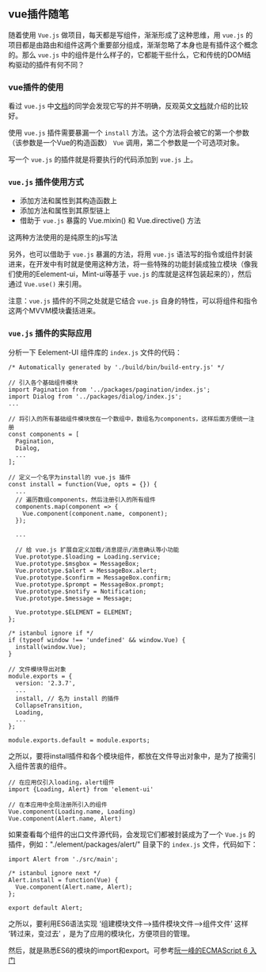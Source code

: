 ## vue插件随笔

随着使用 `Vue.js` 做项目，每天都是写组件，渐渐形成了这种思维，用 `vue.js` 的项目都是由路由和组件这两个重要部分组成，渐渐忽略了本身也是有插件这个概念的。那么 `vue.js` 中的组件是什么样子的，它都能干些什么，它和传统的DOM结构驱动的插件有何不同？

### vue插件的使用

看过 `vue.js` 中[文档](https://cn.vuejs.org/v2/guide/plugins.html#ad)的同学会发现它写的并不明确，反观英文[文档](https://vuejs.org/v2/guide/plugins.html#ad)就介绍的比较好。

使用 `vue.js` 插件需要暴漏一个 `install` 方法。这个方法将会被它的第一个参数（该参数是一个Vue的构造函数） `Vue` 调用，第二个参数是一个可选项对象。

写一个 `vue.js` 的插件就是将要执行的代码添加到 `vue.js` 上。

### `vue.js` 插件使用方式

* 添加方法和属性到其构造函数上
* 添加方法和属性到其原型链上
* 借助于 `vue.js` 暴露的 Vue.mixin() 和 Vue.directive() 方法

这两种方法使用的是纯原生的js写法

另外，也可以借助于 `vue.js` 暴漏的方法，将用 `vue.js` 语法写的指令或组件封装进来，在开发中有时就是使用这种方法，将一些特殊的功能封装成独立模块（像我们使用的Eelement-ui，Mint-ui等基于 `vue.js` 的库就是这样包装起来的），然后通过 `Vue.use()` 来引用。

注意：`vue.js` 插件的不同之处就是它结合 `vue.js` 自身的特性，可以将组件和指令这两个MVVM模块囊括进来。

### `vue.js` 插件的实际应用

分析一下 Eelement-UI 组件库的 `index.js` 文件的代码：

```
/* Automatically generated by './build/bin/build-entry.js' */

// 引入各个基础组件模块
import Pagination from '../packages/pagination/index.js';
import Dialog from '../packages/dialog/index.js';
...

// 将引入的所有基础组件模块放在一个数组中，数组名为components，这样后面方便统一注册
const components = [
  Pagination,
  Dialog,
  ...
];

// 定义一个名字为install的 vue.js 插件
const install = function(Vue, opts = {}) {
  ...
  // 遍历数组components，然后注册引入的所有组件
  components.map(component => {
    Vue.component(component.name, component);
  });

  ...
  
  // 给 vue.js 扩展自定义加载/消息提示/消息确认等小功能
  Vue.prototype.$loading = Loading.service;
  Vue.prototype.$msgbox = MessageBox;
  Vue.prototype.$alert = MessageBox.alert;
  Vue.prototype.$confirm = MessageBox.confirm;
  Vue.prototype.$prompt = MessageBox.prompt;
  Vue.prototype.$notify = Notification;
  Vue.prototype.$message = Message;

  Vue.prototype.$ELEMENT = ELEMENT;
};

/* istanbul ignore if */
if (typeof window !== 'undefined' && window.Vue) {
  install(window.Vue);
}

// 文件模块导出对象
module.exports = {
  version: '2.3.7',
  ...
  install, // 名为 install 的插件
  CollapseTransition,
  Loading,
  ...
};

module.exports.default = module.exports;
```

之所以，要将install插件和各个模块组件，都放在文件导出对象中，是为了按需引入组件苦衷的组件。

```
// 在应用仅引入loading，alert组件
import {Loading, Alert} from 'element-ui'

// 在本应用中全局注册所引入的组件
Vue.component(Loading.name, Loading)
Vue.component(Alert.name, Alert)
```

如果查看每个组件的出口文件源代码，会发现它们都被封装成为了一个 `Vue.js` 的插件，例如："./element/packages/alert/" 目录下的 `index.js` 文件，代码如下：

```
import Alert from './src/main';

/* istanbul ignore next */
Alert.install = function(Vue) {
  Vue.component(Alert.name, Alert);
};

export default Alert;
```
之所以，要利用ES6语法实现 ‘组建模块文件——>插件模块文件——>组件文件’ 这样 ‘转过来，变过去’ ，是为了应用的模块化，方便项目的管理。

然后，就是熟悉ES6的模块的import和export。可参考[阮一峰的ECMAScript 6 入门](http://es6.ruanyifeng.com/#docs/module)

